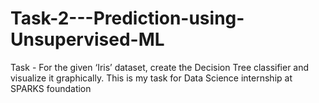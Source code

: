 # Task-2---Prediction-using-Unsupervised-ML
Task - For the given ‘Iris’ dataset, create the Decision Tree classifier and visualize it
graphically.
This is my task for Data Science internship at SPARKS foundation
